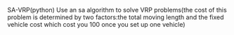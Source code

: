 SA-VRP(python)
Use an sa algorithm to solve VRP problems(the cost of this problem is determined by two factors:the total moving length and the fixed vehicle cost which cost you 100 once you set up one vehicle) 



